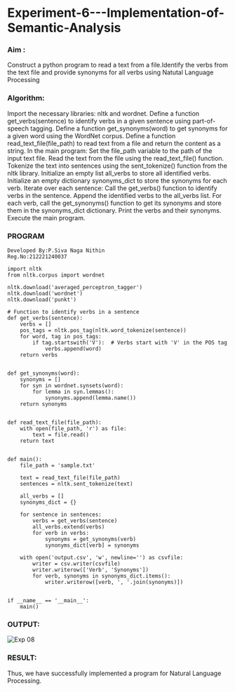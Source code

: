 # Experiment-6---Implementation-of-Semantic-Analysis
### Aim :
Construct a python program to read a text from a file.Identify the verbs from the text file and provide synonyms for all verbs using Natutal Language Processing

### Algorithm:
Import the necessary libraries: nltk and wordnet.
Define a function get_verbs(sentence) to identify verbs in a given sentence using part-of-speech tagging.
Define a function get_synonyms(word) to get synonyms for a given word using the WordNet corpus.
Define a function read_text_file(file_path) to read text from a file and return the content as a string.
In the main program:
Set the file_path variable to the path of the input text file.
Read the text from the file using the read_text_file() function.
Tokenize the text into sentences using the sent_tokenize() function from the nltk library.
Initialize an empty list all_verbs to store all identified verbs.
Initialize an empty dictionary synonyms_dict to store the synonyms for each verb.
Iterate over each sentence:
Call the get_verbs() function to identify verbs in the sentence.
Append the identified verbs to the all_verbs list.
For each verb, call the get_synonyms() function to get its synonyms and store them in the synonyms_dict dictionary.
Print the verbs and their synonyms.
Execute the main program.

### PROGRAM
```
Developed By:P.Siva Naga Nithin
Reg.No:212221240037
```
```
import nltk
from nltk.corpus import wordnet

nltk.download('averaged_perceptron_tagger')
nltk.download('wordnet')
nltk.download('punkt')

# Function to identify verbs in a sentence
def get_verbs(sentence):
    verbs = []
    pos_tags = nltk.pos_tag(nltk.word_tokenize(sentence))
    for word, tag in pos_tags:
        if tag.startswith('V'):  # Verbs start with 'V' in the POS tag
            verbs.append(word)
    return verbs


def get_synonyms(word):
    synonyms = []
    for syn in wordnet.synsets(word):
        for lemma in syn.lemmas():
            synonyms.append(lemma.name())
    return synonyms


def read_text_file(file_path):
    with open(file_path, 'r') as file:
        text = file.read()
    return text


def main():
    file_path = 'sample.txt'

    text = read_text_file(file_path)
    sentences = nltk.sent_tokenize(text)

    all_verbs = []
    synonyms_dict = {}

    for sentence in sentences:
        verbs = get_verbs(sentence)
        all_verbs.extend(verbs)
        for verb in verbs:
            synonyms = get_synonyms(verb)
            synonyms_dict[verb] = synonyms

    with open('output.csv', 'w', newline='') as csvfile:
        writer = csv.writer(csvfile)
        writer.writerow(['Verb', 'Synonyms'])
        for verb, synonyms in synonyms_dict.items():
            writer.writerow([verb, ', '.join(synonyms)])


if __name__ == '__main__':
    main()
```
### OUTPUT:

![Exp 08](https://github.com/nithin-popuri7/Experiment-6---Implementation-of-Semantic-Analysis/assets/94154780/79ea4528-44e8-4610-8d66-601011521df5)


### RESULT:

Thus, we have successfully implemented a program for Natural Language Processing.


